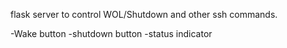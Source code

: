 flask server to control WOL/Shutdown and other ssh commands.

-Wake button
-shutdown button
-status indicator